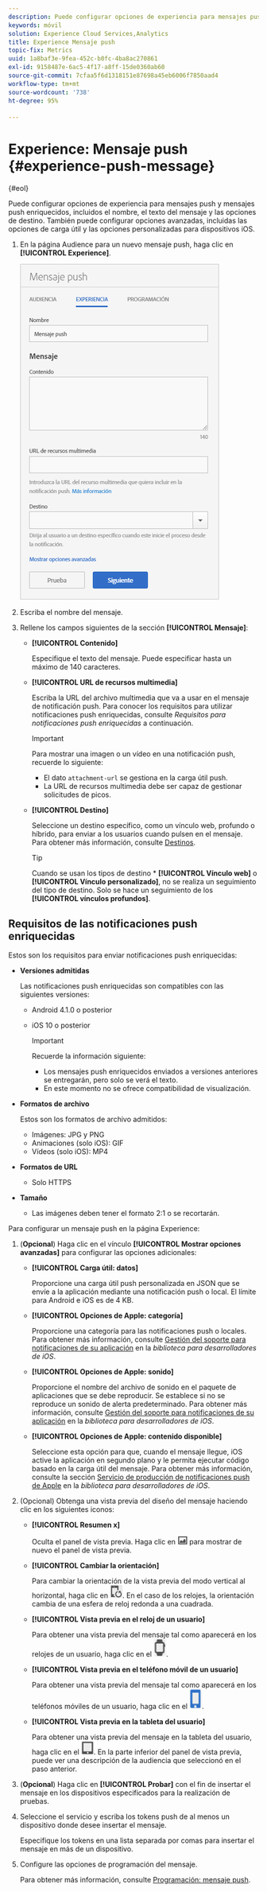 ```yaml
---
description: Puede configurar opciones de experiencia para mensajes push y mensajes push enriquecidos, incluidos el nombre, el texto del mensaje y las opciones de destino. También puede configurar opciones avanzadas, incluidas las opciones de carga útil y las opciones personalizadas para dispositivos iOS.
keywords: móvil
solution: Experience Cloud Services,Analytics
title: Experience Mensaje push
topic-fix: Metrics
uuid: 1a8baf3e-9fea-452c-b0fc-4ba8ac270861
exl-id: 9158487e-6ac5-4f17-a8ff-15de0360ab60
source-git-commit: 7cfaa5f6d1318151e87698a45eb6006f7850aad4
workflow-type: tm+mt
source-wordcount: '738'
ht-degree: 95%

---
```


# Experience: Mensaje push {#experience-push-message}

{#eol}

Puede configurar opciones de experiencia para mensajes push y mensajes push enriquecidos, incluidos el nombre, el texto del mensaje y las opciones de destino. También puede configurar opciones avanzadas, incluidas las opciones de carga útil y las opciones personalizadas para dispositivos iOS.

1. En la página Audience para un nuevo mensaje push, haga clic en **[!UICONTROL Experience]**.

   ![pantalla de mensaje push de experience](assets/experience-push-message.png)

1. Escriba el nombre del mensaje.
1. Rellene los campos siguientes de la sección **[!UICONTROL Mensaje]**:

   * **[!UICONTROL Contenido]**

      Especifique el texto del mensaje. Puede especificar hasta un máximo de 140 caracteres.

   * **[!UICONTROL URL de recursos multimedia]**

      Escriba la URL del archivo multimedia que va a usar en el mensaje de notificación push. Para conocer los requisitos para utilizar notificaciones push enriquecidas, consulte *Requisitos para notificaciones push enriquecidas* a continuación.

      >[!IMPORTANT]
      >
      >Para mostrar una imagen o un vídeo en una notificación push, recuerde lo siguiente:
      > * El dato `attachment-url` se gestiona en la carga útil push.
      > * La URL de recursos multimedia debe ser capaz de gestionar solicitudes de picos.


   * **[!UICONTROL Destino]**

      Seleccione un destino específico, como un vínculo web, profundo o híbrido, para enviar a los usuarios cuando pulsen en el mensaje. Para obtener más información, consulte [Destinos](/help/using/acquisition-main/c-create-destinations.md).

      >[!TIP]
      >
      >Cuando se usan los tipos de destino * **[!UICONTROL Vínculo web]** o **[!UICONTROL Vínculo personalizado]**, no se realiza un seguimiento del tipo de destino. Solo se hace un seguimiento de los **[!UICONTROL vínculos profundos]**.

## Requisitos de las notificaciones push enriquecidas

Estos son los requisitos para enviar notificaciones push enriquecidas:

* **Versiones admitidas**

   Las notificaciones push enriquecidas son compatibles con las siguientes versiones:
   * Android 4.1.0 o posterior
   * iOS 10 o posterior

      >[!IMPORTANT]
      >
      >Recuerde la información siguiente:
      >
      >* Los mensajes push enriquecidos enviados a versiones anteriores se entregarán, pero solo se verá el texto.
      >* En este momento no se ofrece compatibilidad de visualización.


* **Formatos de archivo**

   Estos son los formatos de archivo admitidos:
   * Imágenes: JPG y PNG
   * Animaciones (solo iOS): GIF
   * Vídeos (solo iOS): MP4

* **Formatos de URL**
   * Solo HTTPS

* **Tamaño**
   * Las imágenes deben tener el formato 2:1 o se recortarán.

Para configurar un mensaje push en la página Experience:

1. (**Opcional**) Haga clic en el vínculo **[!UICONTROL Mostrar opciones avanzadas]** para configurar las opciones adicionales:

   * **[!UICONTROL Carga útil: datos]**

      Proporcione una carga útil push personalizada en JSON que se envíe a la aplicación mediante una notificación push o local. El límite para Android e iOS es de 4 KB.

   * **[!UICONTROL Opciones de Apple: categoría]**

      Proporcione una categoría para las notificaciones push o locales. Para obtener más información, consulte [Gestión del soporte para notificaciones de su aplicación](https://developer.apple.com/library/content/documentation/NetworkingInternet/Conceptual/RemoteNotificationsPG/SupportingNotificationsinYourApp.html#//apple_ref/doc/uid/TP40008194-CH4-SW9) en la *biblioteca para desarrolladores de iOS*.

   * **[!UICONTROL Opciones de Apple: sonido]**

      Proporcione el nombre del archivo de sonido en el paquete de aplicaciones que se debe reproducir. Se establece si no se reproduce un sonido de alerta predeterminado. Para obtener más información, consulte [Gestión del soporte para notificaciones de su aplicación](https://developer.apple.com/library/content/documentation/NetworkingInternet/Conceptual/RemoteNotificationsPG/SupportingNotificationsinYourApp.html#//apple_ref/doc/uid/TP40008194-CH4-SW10) en la *biblioteca para desarrolladores de iOS*.

   * **[!UICONTROL Opciones de Apple: contenido disponible]**

      Seleccione esta opción para que, cuando el mensaje llegue, iOS active la aplicación en segundo plano y le permita ejecutar código basado en la carga útil del mensaje. Para obtener más información, consulte la sección [Servicio de producción de notificaciones push de Apple](https://developer.apple.com/library/content/documentation/NetworkingInternet/Conceptual/RemoteNotificationsPG/APNSOverview.html#//apple_ref/doc/uid/TP40008194-CH8-SW1) en la *biblioteca para desarrolladores de iOS*.

2. (Opcional) Obtenga una vista previa del diseño del mensaje haciendo clic en los siguientes iconos:

   * **[!UICONTROL Resumen x]**

      Oculta el panel de vista previa. Haga clic en ![Vista previa](assets/icon_preview.png) para mostrar de nuevo el panel de vista previa.

   * **[!UICONTROL Cambiar la orientación]**

      Para cambiar la orientación de la vista previa del modo vertical al horizontal, haga clic en ![orientación](assets/icon_orientation.png). En el caso de los relojes, la orientación cambia de una esfera de reloj redonda a una cuadrada.

   * **[!UICONTROL Vista previa en el reloj de un usuario]**

      Para obtener una vista previa del mensaje tal como aparecerá en los relojes de un usuario, haga clic en el ![icono del reloj](assets/icon_watch.png).

   * **[!UICONTROL Vista previa en el teléfono móvil de un usuario]**

      Para obtener una vista previa del mensaje tal como aparecerá en los teléfonos móviles de un usuario, haga clic en el ![icono del teléfono](assets/icon_phone.png).

   * **[!UICONTROL Vista previa en la tableta del usuario]**

      Para obtener una vista previa del mensaje en la tableta del usuario, haga clic en el ![icono de la tableta](assets/icon_tablet.png).
   En la parte inferior del panel de vista previa, puede ver una descripción de la audiencia que seleccionó en el paso anterior.

3. (**Opcional**) Haga clic en **[!UICONTROL Probar]** con el fin de insertar el mensaje en los dispositivos especificados para la realización de pruebas.
4. Seleccione el servicio y escriba los tokens push de al menos un dispositivo donde desee insertar el mensaje.

   Especifique los tokens en una lista separada por comas para insertar el mensaje en más de un dispositivo.

5. Configure las opciones de programación del mensaje.

   Para obtener más información, consulte [Programación: mensaje push](/help/using/in-app-messaging/t-create-push-message/c-schedule-push-message.md).
